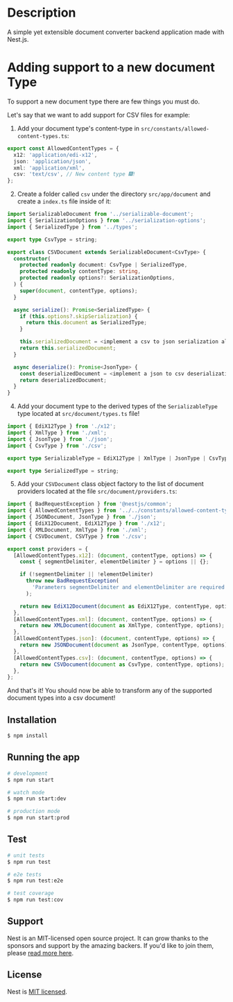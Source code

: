 # Description

A simple yet extensible document converter backend application made with Nest.js.

# Adding support to a new document Type

To support a new document type there are few things you must do.

Let's say that we want to add support for CSV files for example:

1. Add your document type's content-type in `src/constants/allowed-content-types.ts`:

```ts
export const AllowedContentTypes = {
  x12: 'application/edi-x12',
  json: 'application/json',
  xml: 'application/xml',
  csv: 'text/csv', // New content type 🎆!
};
```
2. Create a folder called `csv` under the directory `src/app/document` and create a `index.ts` file inside of it:

```ts
import SerializableDocument from '../serializable-document';
import { SerializationOptions } from '../serialization-options';
import { SerializedType } from '../types';

export type CsvType = string;

export class CSVDocument extends SerializableDocument<CsvType> {
  constructor(
    protected readonly document: CsvType | SerializedType,
    protected readonly contentType: string,
    protected readonly options?: SerializationOptions,
  ) {
    super(document, contentType, options);
  }

  async serialize(): Promise<SerializedType> {
    if (this.options?.skipSerialization) {
      return this.document as SerializedType;
    }

    this.serializedDocument = <implement a csv to json serialization algorithm here>;
    return this.serializedDocument;
  }

  async deserialize(): Promise<JsonType> {
    const deserializedDocument = <implement a json to csv deserialization algorithm here>;
    return deserializedDocument;
  }
}
```

4. Add your document type to the derived types of the `SerializableType` type located at `src/document/types.ts` file!

```ts
import { EdiX12Type } from './x12';
import { XmlType } from './xml';
import { JsonType } from './json';
import { CsvType } from './csv';

export type SerializableType = EdiX12Type | XmlType | JsonType | CsvType;

export type SerializedType = string;
```

5. Add your `CSVDocument` class object factory to the list of document providers located at the file `src/document/providers.ts`:

```ts
import { BadRequestException } from '@nestjs/common';
import { AllowedContentTypes } from '../../constants/allowed-content-types';
import { JSONDocument, JsonType } from './json';
import { EdiX12Document, EdiX12Type } from './x12';
import { XMLDocument, XmlType } from './xml';
import { CSVDocument, CSVType } from './csv';

export const providers = {
  [AllowedContentTypes.x12]: (document, contentType, options) => {
    const { segmentDelimiter, elementDelimiter } = options || {};

    if (!segmentDelimiter || !elementDelimiter)
      throw new BadRequestException(
        'Parameters segmentDelimiter and elementDelimiter are required for this document type',
      );

    return new EdiX12Document(document as EdiX12Type, contentType, options);
  },
  [AllowedContentTypes.xml]: (document, contentType, options) => {
    return new XMLDocument(document as XmlType, contentType, options);
  },
  [AllowedContentTypes.json]: (document, contentType, options) => {
    return new JSONDocument(document as JsonType, contentType, options);
  },
  [AllowedContentTypes.csv]: (document, contentType, options) => {
    return new CSVDocument(document as CsvType, contentType, options);
  },
};
```

And that's it! You should now be able to transform any of the supported document types into a csv document!

## Installation

```bash
$ npm install
```

## Running the app

```bash
# development
$ npm run start

# watch mode
$ npm run start:dev

# production mode
$ npm run start:prod
```

## Test

```bash
# unit tests
$ npm run test

# e2e tests
$ npm run test:e2e

# test coverage
$ npm run test:cov
```

## Support

Nest is an MIT-licensed open source project. It can grow thanks to the sponsors and support by the amazing backers. If you'd like to join them, please [read more here](https://docs.nestjs.com/support).

## License

Nest is [MIT licensed](LICENSE).
